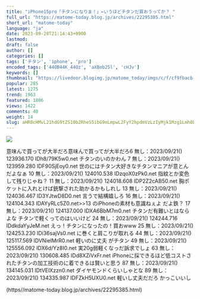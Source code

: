 ```yaml
---
title: "iPhone15pro「チタンになりま！」←いうほどチタンだ買おうってか？ "
full_url: "https://matome-today.blog.jp/archives/22295385.html"
short_url: "matome-today"
language: "ja"
date: 2023-09-28T21:14:43+0900
lastmod: 
draft: false
author: []
categories: []
tags: ['チタン', 'iphone', 'pro']
encoded_tags: ['44OB44K_44Oz', 'aXBob25l', 'cHJv']
keywords: []
thumbnail: "https://livedoor.blogimg.jp/matome_today/imgs/c/f/cf9fbacb-s.png"
popular: 285
latest: 1275
trend: 1963
featured: 1806
views: 1422
comments: 40
weight: 14
slug: aHR0cHMvL21hdG9tZS10b2RheS5ibG9nLmpwL2FyY2hpdmVzLzIyMjk1Mzg1Lmh0bWw=
---
```


![](https://livedoor.blogimg.jp/matome_today/imgs/c/f/cf9fbacb-s.png)

意味んで買ってが大半だろ意味んで買ってが大半だろ6 無し：2023/09/21() 123936.170 IDh8/79K5w0.net チタンのいのかわん 7 無し：2023/09/21() 123959.280 IDF90SjEoy0.net 世のにはチタン大好きなチタンマニアが意とんだよなぁ 10 無し：2023/09/21() 124010.538 IDzqoX0zPk0.net 指紋とか変色して残りじゃね？ 11 無し：2023/09/21() 124018.608 IDP2Z2cAB50.net 胸ポケットに入れとけば銃撃された助かるかもしれし 13 無し：2023/09/21() 124036.467 ID3YJtwD8D0.net 言うで結構嬉しろ 16 無し：2023/09/21() 124104.343 IDAYyRLc5Z0.net>>13 のiPhoneの素材も意識ねぇよ だよ鉄？ 17 無し：2023/09/21() 124137.000 IDXA6BbM7m0.net チタンだ有難いとはならよな チタンで軽くってのはいいけど 24 無し：2023/09/21() 124244.716 IDdkdaYyJeM.net えっ！チタンになったの！買おwww 25 無し：2023/09/21() 124253.230 IDi36sajVs0.net に巻くと肩こりが取れる 44 無し：2023/09/21() 125117.569 IDVNielMrR0.net 軽いのに丈夫 がチタン 49 無し：2023/09/21() 125556.092 IDX6d/Yz8I0.net 実20g弱軽くなっだ訴求でしょ 63 無し：2023/09/21() 130608.485 IDd8XZiVxFr.net iPhoneに採できるほど低コストされたチタンの加工技術のに着できるは賢いと思う 87 無し：2023/09/21() 134145.031 IDtVElXzzn0.net ダイヤモンドくらいしゃとな 89 無し：2023/09/21() 134335.987 IDFZkH5UXU0.net 軽いし丈夫だだろ かっこいいし 

(https//matome-today.blog.jp/archives/22295385.html)
